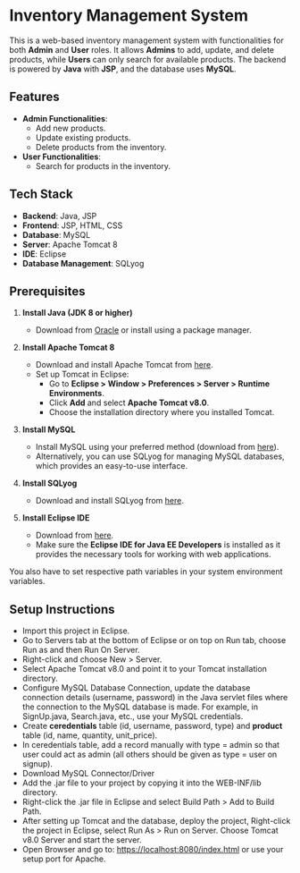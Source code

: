 # Inventory Management System

This is a web-based inventory management system with functionalities for both **Admin** and **User** roles. It allows **Admins** to add, update, and delete products, while **Users** can only search for available products. The backend is powered by **Java** with **JSP**, and the database uses **MySQL**.

## Features
- **Admin Functionalities**:
  - Add new products.
  - Update existing products.
  - Delete products from the inventory.
- **User Functionalities**:
  - Search for products in the inventory.
  
## Tech Stack
- **Backend**: Java, JSP
- **Frontend**: JSP, HTML, CSS
- **Database**: MySQL
- **Server**: Apache Tomcat 8
- **IDE**: Eclipse
- **Database Management**: SQLyog

## Prerequisites

1. **Install Java (JDK 8 or higher)**  
   - Download from [Oracle](https://www.oracle.com/java/technologies/javase-downloads.html) or install using a package manager.

2. **Install Apache Tomcat 8**  
   - Download and install Apache Tomcat from [here](https://tomcat.apache.org/download-80.cgi).
   - Set up Tomcat in Eclipse:
     - Go to **Eclipse > Window > Preferences > Server > Runtime Environments**.
     - Click **Add** and select **Apache Tomcat v8.0**.
     - Choose the installation directory where you installed Tomcat.

3. **Install MySQL**  
   - Install MySQL using your preferred method (download from [here](https://dev.mysql.com/downloads/mysql/)).
   - Alternatively, you can use SQLyog for managing MySQL databases, which provides an easy-to-use interface.

4. **Install SQLyog**  
   - Download and install SQLyog from [here](https://webyog.com/product/sqlyog).

5. **Install Eclipse IDE**  
   - Download from [here](https://www.eclipse.org/downloads/).
   - Make sure the **Eclipse IDE for Java EE Developers** is installed as it provides the necessary tools for working with web applications.

You also have to set respective path variables in your system environment variables.

## Setup Instructions

- Import this project in Eclipse.
- Go to Servers tab at the bottom of Eclipse or on top on Run tab, choose Run as and then Run On Server.
- Right-click and choose New > Server.
- Select Apache Tomcat v8.0 and point it to your Tomcat installation directory.
- Configure MySQL Database Connection, update the database connection details (username, password) in the Java servlet files where the connection to the MySQL database is made. For example, in SignUp.java, Search.java, etc., use your MySQL credentials.
- Create **ceredentials** table (id, username, password, type) and **product** table (id, name, quantity, unit_price).
- In ceredentials table, add a record manually with type = admin so that user could act as admin (all others should be given as type = user on signup). 
- Download MySQL Connector/Driver
- Add the .jar file to your project by copying it into the WEB-INF/lib directory.
- Right-click the .jar file in Eclipse and select Build Path > Add to Build Path.
- After setting up Tomcat and the database, deploy the project, Right-click the project in Eclipse, select Run As > Run on Server. Choose Tomcat v8.0 Server and start the server.
- Open Browser and go to: [https://localhost:8080/index.html](https://localhost:8080/index.html) or use your setup port for Apache.

